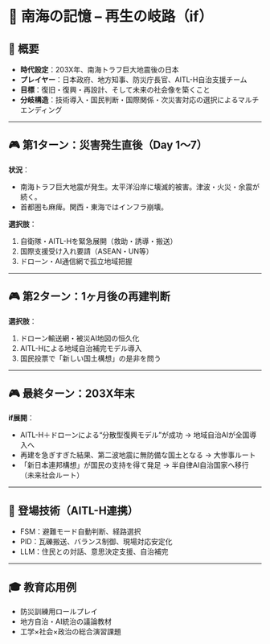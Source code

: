 # 🌊 南海の記憶 – 再生の岐路（if）

## 📘 概要

- **時代設定**：203X年、南海トラフ巨大地震後の日本
- **プレイヤー**：日本政府、地方知事、防災庁長官、AITL-H自治支援チーム
- **目標**：復旧・復興・再設計、そして未来の社会像を築くこと
- **分岐構造**：技術導入・国民判断・国際関係・次災害対応の選択によるマルチエンディング

---

## 🎮 第1ターン：災害発生直後（Day 1〜7）

**状況**：
- 南海トラフ巨大地震が発生。太平洋沿岸に壊滅的被害。津波・火災・余震が続く。
- 首都圏も麻痺。関西・東海ではインフラ崩壊。

**選択肢**：
1. 自衛隊・AITL-Hを緊急展開（救助・誘導・搬送）
2. 国際支援受け入れ要請（ASEAN・UN等）
3. ドローン・AI通信網で孤立地域把握

---

## 🎮 第2ターン：1ヶ月後の再建判断

**選択肢**：
1. ドローン輸送網・被災AI地図の恒久化
2. AITL-Hによる地域自治補完モデル導入
3. 国民投票で「新しい国土構想」の是非を問う

---

## 🎮 最終ターン：203X年末

**if展開**：
- AITL-H＋ドローンによる“分散型復興モデル”が成功 → 地域自治AIが全国導入へ
- 再建を急ぎすぎた結果、第二波地震に無防備な国土となる → 大惨事ルート
- 「新日本連邦構想」が国民の支持を得て発足 → 半自律AI自治国家へ移行（未来社会ルート）

---

## 🤖 登場技術（AITL-H連携）

- FSM：避難モード自動判断、経路選択
- PID：瓦礫搬送、バランス制御、現場対応安定化
- LLM：住民との対話、意思決定支援、自治補完

---

## 🎓 教育応用例

- 防災訓練用ロールプレイ
- 地方自治・AI統治の議論教材
- 工学×社会×政治の総合演習課題
